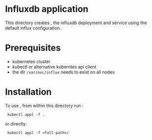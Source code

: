# Influxdb application
This directory creates , the influxdb deployment and service using the default influx configuration.

# Prerequisites
 - kubernetes cluster
 - kubectl or alternative kuberntes api client
 - the dir ```/var/ovc/influx``` needs to exist on all nodes

# Installation
To use , from within this directory run :
```
 kubectl appl -f .
```
or directly:
```
 kubectl appl -f <full-path>/
```
